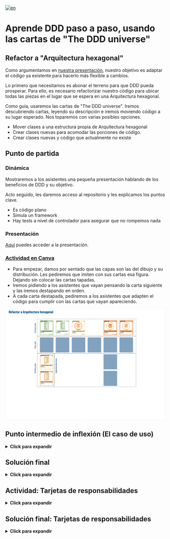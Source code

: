 [![en](https://img.shields.io/badge/lang-en-yellow.svg)](../en/refactor-to-hexagonal-architecture.md)

# Aprende DDD paso a paso, usando las cartas de "The DDD universe"

## Refactor a "Arquitectura hexagonal"

Como argumentamos en [nuestra presentación](../../README.es.md), nuestro objetivo es adaptar el código ya existente para hacerlo más flexible a cambios.

Lo primero que necesitamos es abonar el terreno para que DDD pueda prosperar. Para ello, es necesario refactorizar nuestro código para ubicar todas las piezas en el lugar que se espera en una Arquitectura hexagonal.

Como guía, usaremos las cartas de "The DDD universe". Iremos descubriendo cartas, leyendo su descripción e iremos moviendo código a su lugar esperado. Nos toparemos con varias posibles opciones.

- Mover clases a una estructura propia de Arquitectura hexagonal
- Crear clases nuevas para acomodar las porciones de código.
- Crear clases nuevas y código que actualmente no existe


## Punto de partida

### Dinámica

Mostraremos a los asistentes una pequeña presentación hablando de los beneficios de DDD y su objetivo.

Acto seguido, les daremos acceso al repositorio y les explicamos los puntos clave.

- Es código plano
- Simula un framework
- Hay tests a nivel de controlador para asegurar que no rompemos nada

### Presentación

[Aquí](https://docs.google.com/presentation/d/1QKRKChP3ZOsQDsZWeMtUj_8P6ts6o9aRaBmFAhCY3tM/edit?usp=sharing) puedes acceder a la presentación.

### [Actividad en Canva](https://www.canva.com/design/DAF6VDIfdkE/jBve6kYf6zX9ly9tyEToNA/edit?utm_content=DAF6VDIfdkE&utm_campaign=designshare&utm_medium=link2&utm_source=sharebutton)

- Para empezar, damos por sentado que las capas son las del dibujo y su distribución. Les pediremos que imiten con sus cartas esa figura. Dejando sin colocar las cartas tapadas.
- Iremos pidiendo a los asistentes que vayan pensando la carta siguiente y las iremos destapando en orden.
- A cada carta destapada, pediremos a los asistentes que adapten el código para cumplir con las cartas que vayan apareciendo.

![refactor-a-arquitectura-hexagonal](refactor-a-arquitectura-hexagonal.webp)

## Punto intermedio de inflexión (El caso de uso)

<details>
  <summary><b>Click para expandir</b></summary>

### Dinámica

- Nos debemos parar aquí para hablar de las responsabilidades del caso de uso (Buscar info en libros).
- Link a la web para ver con detalle la explicación del caso de uso

```
TODO: Link al código y rama.
```

![refactor-a-arquitectura-hexagonal-intermedio](refactor-a-arquitectura-hexagonal-2.webp)
</details>


## Solución final

<details>
  <summary><b>Click para expandir</b></summary>

![refactor-a-arquitectura-hexagonal-final](refactor-a-arquitectura-hexagonal-3.webp)
</details>

## Actividad: Tarjetas de responsabilidades

<details>
  <summary><b>Click para expandir</b></summary>

![refactor-a-arquitectura-hexagonal-tarjetas-de-responsabilidades](refactor-a-arquitectura-hexagonal-4.webp)
</details>

## Solución final: Tarjetas de responsabilidades

<details>
  <summary><b>Click para expandir</b></summary>

![refactor-a-arquitectura-hexagonal-final-con-tarjetas-de-responsabilidades](refactor-a-arquitectura-hexagonal-5.webp)
</details>
